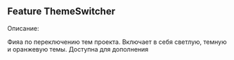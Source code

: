## Feature ThemeSwitcher 

Описание:

Фияа по переключению тем проекта. Включает в себя светлую, темную и оранжевую темы. Доступна для дополнения